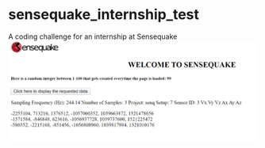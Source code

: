 # sensequake_internship_test
A coding challenge for an internship at Sensequake
![Sample output](https://github.com/khalilv/sensequake_internship_test/blob/master/sampleOutPut.PNG)
